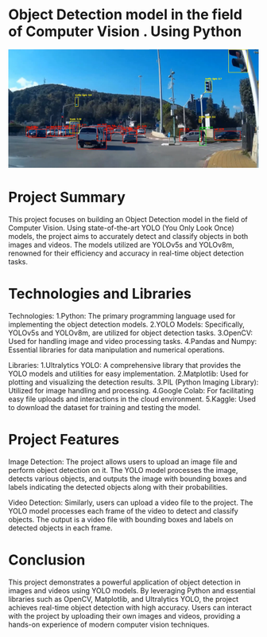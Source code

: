 # Object Detection model in the field of Computer Vision . Using Python


<img src="Object detection.png" alt="תמונת זיהוי אובייקטים">

# Project Summary
This project focuses on building an Object Detection model in the field of Computer Vision. Using state-of-the-art YOLO (You Only Look Once) models, the project aims to accurately detect and classify objects in both images and videos. The models utilized are YOLOv5s and YOLOv8m, renowned for their efficiency and accuracy in real-time object detection tasks.

# Technologies and Libraries

Technologies:
1.Python: The primary programming language used for implementing the object detection models.
2.YOLO Models: Specifically, YOLOv5s and YOLOv8m, are utilized for object detection tasks.
3.OpenCV: Used for handling image and video processing tasks.
4.Pandas and Numpy: Essential libraries for data manipulation and numerical operations.

Libraries:
1.Ultralytics YOLO: A comprehensive library that provides the YOLO models and utilities for easy implementation.
2.Matplotlib: Used for plotting and visualizing the detection results.
3.PIL (Python Imaging Library): Utilized for image handling and processing.
4.Google Colab: For facilitating easy file uploads and interactions in the cloud environment.
5.Kaggle: Used to download the dataset for training and testing the model.

# Project Features

Image Detection:
The project allows users to upload an image file and perform object detection on it. The YOLO model processes the image, detects various objects, and outputs the image with bounding boxes and labels indicating the detected objects along with their probabilities.

Video Detection:
Similarly, users can upload a video file to the project. The YOLO model processes each frame of the video to detect and classify objects. The output is a video file with bounding boxes and labels on detected objects in each frame.


# Conclusion
This project demonstrates a powerful application of object detection in images and videos using YOLO models. By leveraging Python and essential libraries such as OpenCV, Matplotlib, and Ultralytics YOLO, the project achieves real-time object detection with high accuracy. Users can interact with the project by uploading their own images and videos, providing a hands-on experience of modern computer vision techniques.

